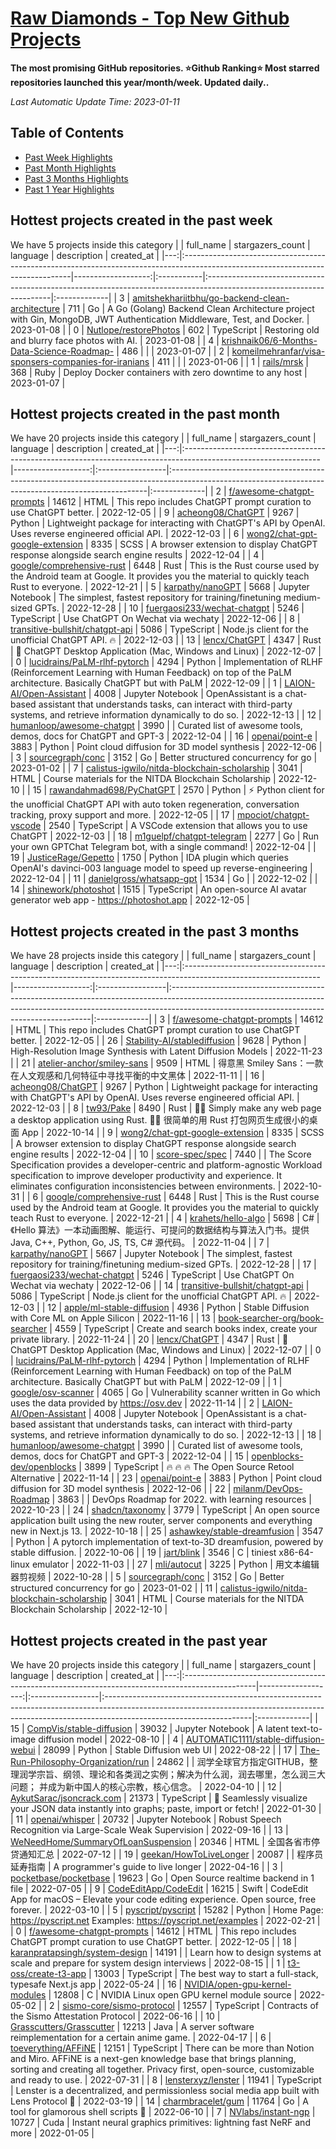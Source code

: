 














[Raw Diamonds - Top New Github Projects](./README.md)
==========

**The most promising GitHub repositories. ⭐Github Ranking⭐ Most starred repositories launched this year/month/week. Updated daily..**

*Last Automatic Update Time: 2023-01-11*

## Table of Contents

* [Past Week Highlights](#hottest-projects-created-in-the-past-week)
* [Past Month Highlights](#hottest-projects-created-in-the-past-month)
* [Past 3 Months Highlights](#hottest-projects-created-in-the-past-3-months)
* [Past 1 Year Highlights](#hottest-projects-created-in-the-past-year)






## Hottest projects created in the past week 

We have 5 projects inside this category
|    | full_name                                                                                                                       |   stargazers_count | language   | description                                                                                                          | created_at   |
|---:|:--------------------------------------------------------------------------------------------------------------------------------|-------------------:|:-----------|:---------------------------------------------------------------------------------------------------------------------|:-------------|
|  3 | [amitshekhariitbhu/go-backend-clean-architecture](https://github.com/amitshekhariitbhu/go-backend-clean-architecture)           |                711 | Go         | A Go (Golang) Backend Clean Architecture project with Gin, MongoDB, JWT Authentication Middleware, Test, and Docker. | 2023-01-08   |
|  0 | [Nutlope/restorePhotos](https://github.com/Nutlope/restorePhotos)                                                               |                602 | TypeScript | Restoring old and blurry face photos with AI.                                                                        | 2023-01-08   |
|  4 | [krishnaik06/6-Months-Data-Science-Roadmap-](https://github.com/krishnaik06/6-Months-Data-Science-Roadmap-)                     |                486 |            |                                                                                                                      | 2023-01-07   |
|  2 | [komeilmehranfar/visa-sponsers-companies-for-iranians](https://github.com/komeilmehranfar/visa-sponsers-companies-for-iranians) |                411 |            |                                                                                                                      | 2023-01-06   |
|  1 | [rails/mrsk](https://github.com/rails/mrsk)                                                                                     |                368 | Ruby       | Deploy Docker containers with zero downtime to any host                                                              | 2023-01-07   |





## Hottest projects created in the past month 

We have 20 projects inside this category
|    | full_name                                                                                                       |   stargazers_count | language         | description                                                                                                                                           | created_at   |
|---:|:----------------------------------------------------------------------------------------------------------------|-------------------:|:-----------------|:------------------------------------------------------------------------------------------------------------------------------------------------------|:-------------|
|  2 | [f/awesome-chatgpt-prompts](https://github.com/f/awesome-chatgpt-prompts)                                       |              14612 | HTML             | This repo includes ChatGPT prompt curation to use ChatGPT better.                                                                                     | 2022-12-05   |
|  9 | [acheong08/ChatGPT](https://github.com/acheong08/ChatGPT)                                                       |               9267 | Python           | Lightweight package for interacting with ChatGPT's API by OpenAI. Uses reverse engineered official API.                                               | 2022-12-03   |
|  6 | [wong2/chat-gpt-google-extension](https://github.com/wong2/chat-gpt-google-extension)                           |               8335 | SCSS             | A browser extension to display ChatGPT response alongside search engine results                                                                       | 2022-12-04   |
|  4 | [google/comprehensive-rust](https://github.com/google/comprehensive-rust)                                       |               6448 | Rust             | This is the Rust course used by the Android team at Google. It provides you the material to quickly teach Rust to everyone.                           | 2022-12-21   |
|  5 | [karpathy/nanoGPT](https://github.com/karpathy/nanoGPT)                                                         |               5668 | Jupyter Notebook | The simplest, fastest repository for training/finetuning medium-sized GPTs.                                                                           | 2022-12-28   |
| 10 | [fuergaosi233/wechat-chatgpt](https://github.com/fuergaosi233/wechat-chatgpt)                                   |               5246 | TypeScript       | Use ChatGPT On Wechat via wechaty                                                                                                                     | 2022-12-06   |
|  8 | [transitive-bullshit/chatgpt-api](https://github.com/transitive-bullshit/chatgpt-api)                           |               5086 | TypeScript       | Node.js client for the unofficial ChatGPT API. 🔥                                                                                                     | 2022-12-03   |
| 13 | [lencx/ChatGPT](https://github.com/lencx/ChatGPT)                                                               |               4347 | Rust             | 🔮 ChatGPT Desktop Application (Mac, Windows and Linux)                                                                                               | 2022-12-07   |
|  0 | [lucidrains/PaLM-rlhf-pytorch](https://github.com/lucidrains/PaLM-rlhf-pytorch)                                 |               4294 | Python           | Implementation of RLHF (Reinforcement Learning with Human Feedback) on top of the PaLM architecture. Basically ChatGPT but with PaLM                  | 2022-12-09   |
|  1 | [LAION-AI/Open-Assistant](https://github.com/LAION-AI/Open-Assistant)                                           |               4008 | Jupyter Notebook | OpenAssistant is a chat-based assistant that understands tasks, can interact with third-party systems, and retrieve information dynamically to do so. | 2022-12-13   |
| 12 | [humanloop/awesome-chatgpt](https://github.com/humanloop/awesome-chatgpt)                                       |               3990 |                  | Curated list of awesome tools, demos, docs for ChatGPT and GPT-3                                                                                      | 2022-12-04   |
| 16 | [openai/point-e](https://github.com/openai/point-e)                                                             |               3883 | Python           | Point cloud diffusion for 3D model synthesis                                                                                                          | 2022-12-06   |
|  3 | [sourcegraph/conc](https://github.com/sourcegraph/conc)                                                         |               3152 | Go               | Better structured concurrency for go                                                                                                                  | 2023-01-02   |
|  7 | [calistus-igwilo/nitda-blockchain-scholarship](https://github.com/calistus-igwilo/nitda-blockchain-scholarship) |               3041 | HTML             | Course materials for the NITDA Blockchain Scholarship                                                                                                 | 2022-12-10   |
| 15 | [rawandahmad698/PyChatGPT](https://github.com/rawandahmad698/PyChatGPT)                                         |               2570 | Python           | ⚡️ Python client for the unofficial ChatGPT API with auto token regeneration, conversation tracking, proxy support and more.                          | 2022-12-05   |
| 17 | [mpociot/chatgpt-vscode](https://github.com/mpociot/chatgpt-vscode)                                             |               2540 | TypeScript       | A VSCode extension that allows you to use ChatGPT                                                                                                     | 2022-12-03   |
| 18 | [m1guelpf/chatgpt-telegram](https://github.com/m1guelpf/chatgpt-telegram)                                       |               2277 | Go               | Run your own GPTChat Telegram bot, with a single command!                                                                                             | 2022-12-04   |
| 19 | [JusticeRage/Gepetto](https://github.com/JusticeRage/Gepetto)                                                   |               1750 | Python           | IDA plugin which queries OpenAI's davinci-003 language model to speed up reverse-engineering                                                          | 2022-12-04   |
| 11 | [danielgross/whatsapp-gpt](https://github.com/danielgross/whatsapp-gpt)                                         |               1534 | Go               |                                                                                                                                                       | 2022-12-02   |
| 14 | [shinework/photoshot](https://github.com/shinework/photoshot)                                                   |               1515 | TypeScript       | An open-source AI avatar generator web app - https://photoshot.app                                                                                    | 2022-12-05   |





## Hottest projects created in the past 3 months 

We have 28 projects inside this category
|    | full_name                                                                                                       |   stargazers_count | language         | description                                                                                                                                                                                                           | created_at   |
|---:|:----------------------------------------------------------------------------------------------------------------|-------------------:|:-----------------|:----------------------------------------------------------------------------------------------------------------------------------------------------------------------------------------------------------------------|:-------------|
|  3 | [f/awesome-chatgpt-prompts](https://github.com/f/awesome-chatgpt-prompts)                                       |              14612 | HTML             | This repo includes ChatGPT prompt curation to use ChatGPT better.                                                                                                                                                     | 2022-12-05   |
| 26 | [Stability-AI/stablediffusion](https://github.com/Stability-AI/stablediffusion)                                 |               9628 | Python           | High-Resolution Image Synthesis with Latent Diffusion Models                                                                                                                                                          | 2022-11-23   |
| 21 | [atelier-anchor/smiley-sans](https://github.com/atelier-anchor/smiley-sans)                                     |               9509 | HTML             | 得意黑 Smiley Sans：一款在人文观感和几何特征中寻找平衡的中文黑体                                                                                                                                                      | 2022-11-11   |
| 16 | [acheong08/ChatGPT](https://github.com/acheong08/ChatGPT)                                                       |               9267 | Python           | Lightweight package for interacting with ChatGPT's API by OpenAI. Uses reverse engineered official API.                                                                                                               | 2022-12-03   |
|  8 | [tw93/Pake](https://github.com/tw93/Pake)                                                                       |               8490 | Rust             | 🤱🏻 Simply make any web page a desktop application using Rust.  🤱🏻 很简单的用 Rust 打包网页生成很小的桌面 App                                                                                                      | 2022-10-14   |
|  9 | [wong2/chat-gpt-google-extension](https://github.com/wong2/chat-gpt-google-extension)                           |               8335 | SCSS             | A browser extension to display ChatGPT response alongside search engine results                                                                                                                                       | 2022-12-04   |
| 10 | [score-spec/spec](https://github.com/score-spec/spec)                                                           |               7440 |                  | The Score Specification provides a developer-centric and platform-agnostic Workload specification to improve developer productivity and experience. It eliminates configuration inconsistencies between environments. | 2022-10-31   |
|  6 | [google/comprehensive-rust](https://github.com/google/comprehensive-rust)                                       |               6448 | Rust             | This is the Rust course used by the Android team at Google. It provides you the material to quickly teach Rust to everyone.                                                                                           | 2022-12-21   |
|  4 | [krahets/hello-algo](https://github.com/krahets/hello-algo)                                                     |               5698 | C#               | 《Hello 算法》一本动画图解、能运行、可提问的数据结构与算法入门书。提供 Java, C++, Python, Go, JS, TS, C# 源代码。                                                                                                     | 2022-11-04   |
|  7 | [karpathy/nanoGPT](https://github.com/karpathy/nanoGPT)                                                         |               5667 | Jupyter Notebook | The simplest, fastest repository for training/finetuning medium-sized GPTs.                                                                                                                                           | 2022-12-28   |
| 17 | [fuergaosi233/wechat-chatgpt](https://github.com/fuergaosi233/wechat-chatgpt)                                   |               5246 | TypeScript       | Use ChatGPT On Wechat via wechaty                                                                                                                                                                                     | 2022-12-06   |
| 14 | [transitive-bullshit/chatgpt-api](https://github.com/transitive-bullshit/chatgpt-api)                           |               5086 | TypeScript       | Node.js client for the unofficial ChatGPT API. 🔥                                                                                                                                                                     | 2022-12-03   |
| 12 | [apple/ml-stable-diffusion](https://github.com/apple/ml-stable-diffusion)                                       |               4936 | Python           | Stable Diffusion with Core ML on Apple Silicon                                                                                                                                                                        | 2022-11-16   |
| 13 | [book-searcher-org/book-searcher](https://github.com/book-searcher-org/book-searcher)                           |               4559 | TypeScript       | Create and search books index, create your private library.                                                                                                                                                           | 2022-11-24   |
| 20 | [lencx/ChatGPT](https://github.com/lencx/ChatGPT)                                                               |               4347 | Rust             | 🔮 ChatGPT Desktop Application (Mac, Windows and Linux)                                                                                                                                                               | 2022-12-07   |
|  0 | [lucidrains/PaLM-rlhf-pytorch](https://github.com/lucidrains/PaLM-rlhf-pytorch)                                 |               4294 | Python           | Implementation of RLHF (Reinforcement Learning with Human Feedback) on top of the PaLM architecture. Basically ChatGPT but with PaLM                                                                                  | 2022-12-09   |
|  1 | [google/osv-scanner](https://github.com/google/osv-scanner)                                                     |               4065 | Go               | Vulnerability scanner written in Go which uses the data provided by https://osv.dev                                                                                                                                   | 2022-11-14   |
|  2 | [LAION-AI/Open-Assistant](https://github.com/LAION-AI/Open-Assistant)                                           |               4008 | Jupyter Notebook | OpenAssistant is a chat-based assistant that understands tasks, can interact with third-party systems, and retrieve information dynamically to do so.                                                                 | 2022-12-13   |
| 18 | [humanloop/awesome-chatgpt](https://github.com/humanloop/awesome-chatgpt)                                       |               3990 |                  | Curated list of awesome tools, demos, docs for ChatGPT and GPT-3                                                                                                                                                      | 2022-12-04   |
| 15 | [openblocks-dev/openblocks](https://github.com/openblocks-dev/openblocks)                                       |               3899 | TypeScript       | 🔥 🔥 🔥 The Open Source Retool Alternative                                                                                                                                                                           | 2022-11-14   |
| 23 | [openai/point-e](https://github.com/openai/point-e)                                                             |               3883 | Python           | Point cloud diffusion for 3D model synthesis                                                                                                                                                                          | 2022-12-06   |
| 22 | [milanm/DevOps-Roadmap](https://github.com/milanm/DevOps-Roadmap)                                               |               3863 |                  | DevOps Roadmap for 2022. with learning resources                                                                                                                                                                      | 2022-10-23   |
| 24 | [shadcn/taxonomy](https://github.com/shadcn/taxonomy)                                                           |               3779 | TypeScript       | An open source application built using the new router, server components and everything new in Next.js 13.                                                                                                            | 2022-10-18   |
| 25 | [ashawkey/stable-dreamfusion](https://github.com/ashawkey/stable-dreamfusion)                                   |               3547 | Python           | A pytorch implementation of text-to-3D dreamfusion, powered by stable diffusion.                                                                                                                                      | 2022-10-06   |
| 19 | [jart/blink](https://github.com/jart/blink)                                                                     |               3546 | C                | tiniest x86-64-linux emulator                                                                                                                                                                                         | 2022-11-03   |
| 27 | [mli/autocut](https://github.com/mli/autocut)                                                                   |               3225 | Python           | 用文本编辑器剪视频                                                                                                                                                                                                    | 2022-10-28   |
|  5 | [sourcegraph/conc](https://github.com/sourcegraph/conc)                                                         |               3152 | Go               | Better structured concurrency for go                                                                                                                                                                                  | 2023-01-02   |
| 11 | [calistus-igwilo/nitda-blockchain-scholarship](https://github.com/calistus-igwilo/nitda-blockchain-scholarship) |               3041 | HTML             | Course materials for the NITDA Blockchain Scholarship                                                                                                                                                                 | 2022-12-10   |





## Hottest projects created in the past year 

We have 20 projects inside this category
|    | full_name                                                                                       |   stargazers_count | language         | description                                                                                                                                                                                     | created_at   |
|---:|:------------------------------------------------------------------------------------------------|-------------------:|:-----------------|:------------------------------------------------------------------------------------------------------------------------------------------------------------------------------------------------|:-------------|
| 15 | [CompVis/stable-diffusion](https://github.com/CompVis/stable-diffusion)                         |              39032 | Jupyter Notebook | A latent text-to-image diffusion model                                                                                                                                                          | 2022-08-10   |
|  4 | [AUTOMATIC1111/stable-diffusion-webui](https://github.com/AUTOMATIC1111/stable-diffusion-webui) |              28099 | Python           | Stable Diffusion web UI                                                                                                                                                                         | 2022-08-22   |
| 17 | [The-Run-Philosophy-Organization/run](https://github.com/The-Run-Philosophy-Organization/run)   |              24862 |                  | 润学全球官方指定GITHUB，整理润学宗旨、纲领、理论和各类润之实例；解决为什么润，润去哪里，怎么润三大问题； 并成为新中国人的核心宗教，核心信念。                                                   | 2022-04-10   |
| 12 | [AykutSarac/jsoncrack.com](https://github.com/AykutSarac/jsoncrack.com)                         |              21373 | TypeScript       | 🔮 Seamlessly visualize your JSON data instantly into graphs; paste, import or fetch!                                                                                                           | 2022-01-30   |
| 11 | [openai/whisper](https://github.com/openai/whisper)                                             |              20732 | Jupyter Notebook | Robust Speech Recognition via Large-Scale Weak Supervision                                                                                                                                      | 2022-09-16   |
| 13 | [WeNeedHome/SummaryOfLoanSuspension](https://github.com/WeNeedHome/SummaryOfLoanSuspension)     |              20346 | HTML             | 全国各省市停贷通知汇总                                                                                                                                                                          | 2022-07-12   |
| 19 | [geekan/HowToLiveLonger](https://github.com/geekan/HowToLiveLonger)                             |              20087 |                  | 程序员延寿指南 | A programmer's guide to live longer                                                                                                                                            | 2022-04-16   |
|  3 | [pocketbase/pocketbase](https://github.com/pocketbase/pocketbase)                               |              19623 | Go               | Open Source realtime backend in 1 file                                                                                                                                                          | 2022-07-05   |
|  9 | [CodeEditApp/CodeEdit](https://github.com/CodeEditApp/CodeEdit)                                 |              16215 | Swift            | CodeEdit App for macOS – Elevate your code editing experience. Open source, free forever.                                                                                                       | 2022-03-10   |
|  5 | [pyscript/pyscript](https://github.com/pyscript/pyscript)                                       |              15282 | Python           | Home Page: https://pyscript.net  Examples: https://pyscript.net/examples                                                                                                                        | 2022-02-21   |
|  0 | [f/awesome-chatgpt-prompts](https://github.com/f/awesome-chatgpt-prompts)                       |              14612 | HTML             | This repo includes ChatGPT prompt curation to use ChatGPT better.                                                                                                                               | 2022-12-05   |
| 18 | [karanpratapsingh/system-design](https://github.com/karanpratapsingh/system-design)             |              14191 |                  | Learn how to design systems at scale and prepare for system design interviews                                                                                                                   | 2022-08-15   |
|  1 | [t3-oss/create-t3-app](https://github.com/t3-oss/create-t3-app)                                 |              13003 | TypeScript       | The best way to start a full-stack, typesafe Next.js app                                                                                                                                        | 2022-05-24   |
| 16 | [NVIDIA/open-gpu-kernel-modules](https://github.com/NVIDIA/open-gpu-kernel-modules)             |              12808 | C                | NVIDIA Linux open GPU kernel module source                                                                                                                                                      | 2022-05-02   |
|  2 | [sismo-core/sismo-protocol](https://github.com/sismo-core/sismo-protocol)                       |              12557 | TypeScript       | Contracts of the Sismo Attestation Protocol                                                                                                                                                     | 2022-06-16   |
| 10 | [Grasscutters/Grasscutter](https://github.com/Grasscutters/Grasscutter)                         |              12213 | Java             | A server software reimplementation for a certain anime game.                                                                                                                                    | 2022-04-17   |
|  6 | [toeverything/AFFiNE](https://github.com/toeverything/AFFiNE)                                   |              12151 | TypeScript       | There can be more than Notion and Miro. AFFiNE is a next-gen knowledge base that brings planning, sorting and creating all together. Privacy first, open-source, customizable and ready to use. | 2022-07-31   |
|  8 | [lensterxyz/lenster](https://github.com/lensterxyz/lenster)                                     |              11941 | TypeScript       | Lenster is a decentralized, and permissionless social media app built with Lens Protocol 🌿                                                                                                     | 2022-03-19   |
| 14 | [charmbracelet/gum](https://github.com/charmbracelet/gum)                                       |              11764 | Go               | A tool for glamorous shell scripts 🎀                                                                                                                                                           | 2022-06-10   |
|  7 | [NVlabs/instant-ngp](https://github.com/NVlabs/instant-ngp)                                     |              10727 | Cuda             | Instant neural graphics primitives: lightning fast NeRF and more                                                                                                                                | 2022-01-05   |


